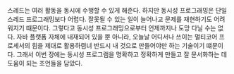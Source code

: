 스레드는 여러 활동을 동시에 수행할 수 있게 해준다. 하지만 동시성 프로그래밍은 단일 스레드 프로그래밍보다 어렵다.
잘못될 수 있는 일이 늘어나고 문제를 재현하기도 어려워지기 떄문이다. 그렇다고 동시성 프로그래밍으로부터 언제까지나 도망 다닐 수는 없다.
자바 플랫폼 자체에 내재되어 있을 뿐 아니라, 오늘날 어디서나 쓰이는 멀티코어 프로세서의 힘을 제대로 활용하렴녀 반드시 내 것으로 만들어야만 하는 기술이기 떄문이다.
그래서 이번 장에는 동시성 프로그램을 명확하고 정확하게 만들고 잘 문서화하는 데 도움이 되는 조언들을 담았다.

